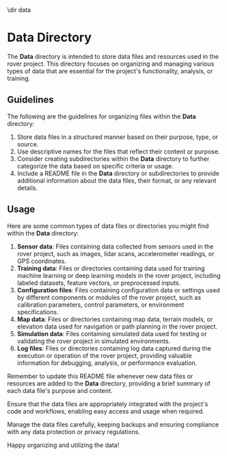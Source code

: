 \dir data

# Data Directory

The **Data** directory is intended to store data files and resources used in the rover project. This directory focuses on organizing and managing various types of data that are essential for the project's functionality, analysis, or training.

## Guidelines

The following are the guidelines for organizing files within the **Data** directory:

1. Store data files in a structured manner based on their purpose, type, or source.
2. Use descriptive names for the files that reflect their content or purpose.
3. Consider creating subdirectories within the **Data** directory to further categorize the data based on specific criteria or usage.
4. Include a README file in the **Data** directory or subdirectories to provide additional information about the data files, their format, or any relevant details.

## Usage

Here are some common types of data files or directories you might find within the **Data** directory:

1. **Sensor data**: Files containing data collected from sensors used in the rover project, such as images, lidar scans, accelerometer readings, or GPS coordinates.
2. **Training data**: Files or directories containing data used for training machine learning or deep learning models in the rover project, including labeled datasets, feature vectors, or preprocessed inputs.
3. **Configuration files**: Files containing configuration data or settings used by different components or modules of the rover project, such as calibration parameters, control parameters, or environment specifications.
4. **Map data**: Files or directories containing map data, terrain models, or elevation data used for navigation or path planning in the rover project.
5. **Simulation data**: Files containing simulated data used for testing or validating the rover project in simulated environments.
6. **Log files**: Files or directories containing log data captured during the execution or operation of the rover project, providing valuable information for debugging, analysis, or performance evaluation.

Remember to update this README file whenever new data files or resources are added to the **Data** directory, providing a brief summary of each data file's purpose and content.

Ensure that the data files are appropriately integrated with the project's code and workflows, enabling easy access and usage when required.

Manage the data files carefully, keeping backups and ensuring compliance with any data protection or privacy regulations.

Happy organizing and utilizing the data!